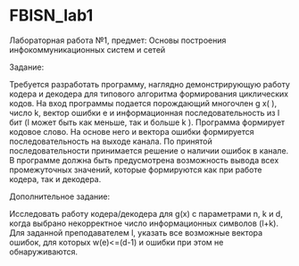 # FBISN_lab1
Лабораторная работа №1, предмет: Основы построения инфокоммуникационных систем и сетей

Задание: 

Требуется разработать программу, наглядно демонстрирующую работу кодера и декодера для типового алгоритма формирования циклических кодов. На вход программы подается порождающий многочлен g x( ), число k, вектор ошибки e и информационная последовательность из l бит (l может быть как меньше, так и больше k ). Программа формирует кодовое слово. На основе него и вектора ошибки формируется последовательность на выходе канала. По принятой последовательности принимается решение о наличии ошибок в канале. В программе должна быть предусмотрена возможность вывода всех промежуточных значений, которые формируются как при работе кодера, так и декодера.

Дополнительное задание: 

Исследовать работу кодера/декодера для g(x) с параметрами n, k и d, когда выбрано некорректное число информационных символов (l+k). Для заданной преподавателем l, указать все возможные вектора ошибок, для которых w(e)<=(d-1) и ошибки при этом не обнаруживаются.
